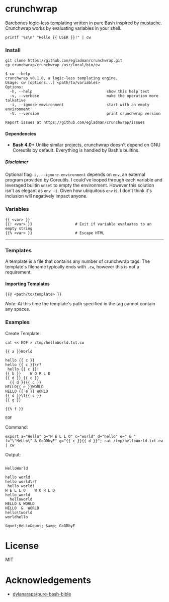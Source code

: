 # crunchwrap
Barebones logic-less templating written in pure Bash inspired by [mustache](https://mustache.github.io/). Crunchwrap works by evaluating variables in your shell.

```
printf '%s\n' "Hello {{ USER }}!" | cw
```

### Install

```
git clone https://github.com/egladman/crunchwrap.git
cp crunchwrap/crunchwrap /usr/local/bin/cw
```

```
$ cw --help
crunchwrap v0.1.0, a logic-less templating engine.
Usage: cw [options...] <path/to/variables>
Options:
  -h, --help                                 show this help text
  -v, --verbose                              make the operation more talkative
  -i, --ignore-emvironment                   start with an empty environment
  -V. --version                              print crunchwrap version

Report issues at https://github.com/egladman/crunchwrap/issues
```

#### Dependencies

- **Bash 4.0+** Unlike similar projects, crunchwrap doesn't depend on GNU Coreutils by default. Everything is handled by Bash's builtins.

##### Disclaimer

Optional flag`-i, --ignore-environment` depends on `env`, an external program provided by Coreutils. I could've looped through each variable and leveraged builtin `unset` to empty the environment. However this solution isn't as elegant as `env -i`. Given how ubiquitous `env` is, I don't think it's inclusion will negatively impact anyone.

### Variables

```
{{ <var> }}
{{! <var> }}                   # Exit if variable evaluates to an empty string
{{% <var> }}                   # Escape HTML
```

---

### Templates

A template is a file that contains any number of crunchwrap tags. The template's filename typically ends with `.cw`, however this is not a requirement.


#### Importing Templates

```
{{@ <path/to/template> }}
```

*Note:* At this time the template's path specified in the tag cannot contain any spaces.

### Examples

Create Template:
```
cat << EOF > /tmp/helloWorld.txt.cw

{{ a }}World

hello {{ c }}
hello {{ c }}\r?
 hello {{ c }}!
{{ b }}    W O R L D
{{ d }}_{{ c }}
  {{ d }}{{ c }}
HELLO{{ e }}WORLD
HELLO {{ e }} WORLD
{{ d }}\t{{ c }}
{{ g }}

{{% f }}

EOF
```

Command:
```
export a="Hello" b="H E L L O" c="world" d="hello" e=" & " f="\"HeLLo\" & GoODbyE" g="{{ c }}{{ d }}"; cat /tmp/helloWorld.txt.cw | cw
```

Output:
```

HelloWorld

hello world
hello world\r?
 hello world!
H E L L O    W O R L D
hello_world
  helloworld
HELLO & WORLD
HELLO  &  WORLD
hello\tworld
worldhello

&quot;HeLLo&quot; &amp; GoODbyE

```

# License

MIT


# Acknowledgements

- [dylanaraps/pure-bash-bible](https://github.com/dylanaraps/pure-bash-bible)
